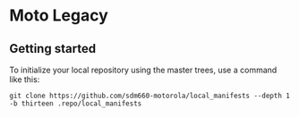 Moto Legacy
===========

Getting started
---------------

To initialize your local repository using the master trees, use a command like this:
```
git clone https://github.com/sdm660-motorola/local_manifests --depth 1 -b thirteen .repo/local_manifests
```
